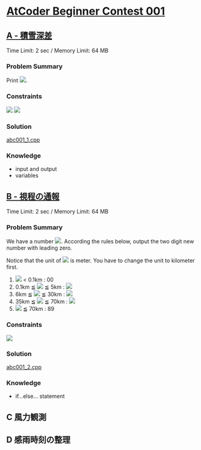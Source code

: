 # [AtCoder Beginner Contest 001](https://atcoder.jp/contests/abc001)
## [A - 積雪深差](https://atcoder.jp/contests/abc001/tasks/abc001_1)
Time Limit: 2 sec / Memory Limit: 64 MB

### Problem Summary
Print <img src="https://latex.codecogs.com/gif.latex?H_1-H_2" />.

### Constraints
<img src="https://latex.codecogs.com/gif.latex?0\leqslant&space;H_1\leqslant2000" />
<img src="https://latex.codecogs.com/gif.latex?0\leqslant&space;H_2\leqslant2000" />



### Solution
[abc001_1.cpp](https://github.com/xuelei7/mylibrary/blob/master/AtCoder/abc001_1.cpp)

### Knowledge
- input and output
- variables



## [B - 視程の通報](https://atcoder.jp/contests/abc001/tasks/abc001_2)
Time Limit: 2 sec / Memory Limit: 64 MB

### Problem Summary
We have a number <img src="https://latex.codecogs.com/gif.latex?m" />. According the rules below, output the two digit new number with leading zero.

Notice that the unit of <img src="https://latex.codecogs.com/gif.latex?m" /> is meter. You have to change the unit to kilometer first.

1. <img src="https://latex.codecogs.com/gif.latex?m" /> < 0.1km : 00
2. 0.1km ≦ <img src="https://latex.codecogs.com/gif.latex?m" /> ≦ 5km : <img src="https://latex.codecogs.com/gif.latex?10&space;\times&space;m" />
3. 6km ≦ <img src="https://latex.codecogs.com/gif.latex?m" /> ≦ 30km : <img src="https://latex.codecogs.com/gif.latex?m&plus;50" />
4. 35km ≦ <img src="https://latex.codecogs.com/gif.latex?m" /> ≦ 70km : <img src="https://latex.codecogs.com/gif.latex?(m-30)\div5&plus;80" />
5. <img src="https://latex.codecogs.com/gif.latex?m" /> ≦ 70km : 89

### Constraints
<img src="https://latex.codecogs.com/gif.latex?0\leqslant&space;m\leqslant&space;100,000" />

### Solution
[abc001_2.cpp](https://github.com/xuelei7/mylibrary/blob/master/AtCoder/abc001_2.cpp)

### Knowledge
- if...else... statement

## C	風力観測

## D	感雨時刻の整理
